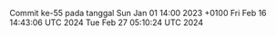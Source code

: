 Commit ke-55 pada tanggal Sun Jan 01 14:00 2023 +0100
Fri Feb 16 14:43:06 UTC 2024
Tue Feb 27 05:10:24 UTC 2024
